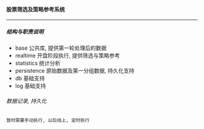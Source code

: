 #### 股票筛选及策略参考系统

----------

##### 结构与职责说明

+ base 公共库, 提供第一轮处理后的数据
+ realtime 开盘阶段执行, 提供筛选与策略参考
+ statistics 统计分析
+ persistence 原始数据及第一分组数据, 持久化支持
+ db 基础支持
+ log 基础支持



###### 数据记录, 持久化

    暂时需要手动执行, 以后线上, 定时执行

######




